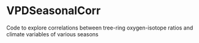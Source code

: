 # VPDSeasonalCorr
Code to explore correlations between tree-ring oxygen-isotope ratios and climate variables of various seasons

